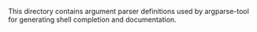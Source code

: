 This directory contains argument parser definitions used by argparse-tool for generating shell completion and documentation.
